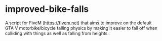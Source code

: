 # improved-bike-falls
A script for FiveM (https://fivem.net) that aims to improve on the default GTA V motorbike/bicycle falling physics by making it easier to fall off when colliding with things as well as falling from heights.
